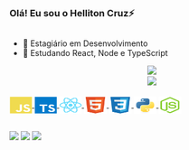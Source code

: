 ### Olá! Eu sou o Helliton Cruz⚡
##
- 🔭 Estagiário em Desenvolvimento
- 🌱 Estudando React, Node e TypeScript

<div align="center">
  <a href="https://github.com/hellitoncruz">
  <img height="180em" src="https://github-readme-stats.vercel.app/api?username=hellitoncruz&show_icons=true&theme=nord&include_all_commits=true&count_private=true"/>
    <br>
  <img height="180em" src="https://github-readme-stats.vercel.app/api/top-langs/?username=hellitoncruz&layout=compact&langs_count=7&theme=nord"/>
</div>
  
 
  
<div style="display: inline_block;"><br>
  <img align="center" alt="Helliton-Js" height="30" width="40" src="https://raw.githubusercontent.com/devicons/devicon/master/icons/javascript/javascript-plain.svg">
  <img align="center" alt="Helliton-Ts" height="30" width="40" src="https://raw.githubusercontent.com/devicons/devicon/master/icons/typescript/typescript-plain.svg">
  <img align="center" alt="Helliton-React" height="30" width="40" src="https://raw.githubusercontent.com/devicons/devicon/master/icons/react/react-original.svg">
  <img align="center" alt="Helliton-HTML" height="30" width="40" src="https://raw.githubusercontent.com/devicons/devicon/master/icons/html5/html5-original.svg">
  <img align="center" alt="Helliton-CSS" height="30" width="40" src="https://raw.githubusercontent.com/devicons/devicon/master/icons/css3/css3-original.svg">
  <img align="center" alt="Helliton-Python" height="30" width="40" src="https://raw.githubusercontent.com/devicons/devicon/master/icons/python/python-original.svg">
  <img align="center" alt="Helliton-Csharp" height="30" width="40" src="https://raw.githubusercontent.com/devicons/devicon/master/icons/nodejs/nodejs-original.svg">
  
</div>
  <br>
  
  <div>
  
  <a href = "mailto:hellitoncruz69@gmail.com"><img src="https://img.shields.io/badge/-Gmail-%23333?style=for-the-badge&logo=gmail&logoColor=white" target="_blank"></a> 
  <a href="https://instagram.com/rafaballerini" target="_blank"><img src="https://img.shields.io/badge/-Instagram-%23E4405F?style=for-the-badge&logo=instagram&logoColor=white" target="_blank"></a>
  <a href="https://www.linkedin.com/in/helliton-cruz-926a56203/" target="_blank"><img src="https://img.shields.io/badge/-LinkedIn-%230077B5?style=for-the-badge&logo=linkedin&logoColor=white" target="_blank"></a>
 
</div>
